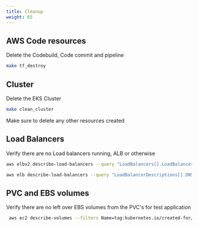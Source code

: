```yaml
---
title: Cleanup
weight: 65
---
```


## AWS Code resources 

Delete the Codebuild, Code commit and pipeline 

```bash
make tf_destroy
```

## Cluster 
Delete the EKS Cluster 

```bash
make clean_cluster
```

Make sure to delete any other resources created 

## Load Balancers

Verify there are no Load balancers running, ALB or otherwise

```bash
aws elbv2 describe-load-balancers --query "LoadBalancers[].LoadBalancerArn"
```

```bash
aws elb describe-load-balancers --query "LoadBalancerDescriptions[].DNSName"
```

## PVC and EBS volumes

Verify there are no left over EBS volumes from the PVC's for test application

```bash
 aws ec2 describe-volumes --filters Name=tag:kubernetes.io/created-for/pv/name,Values=*     --query "Volumes[].{ID:VolumeId}"
```


